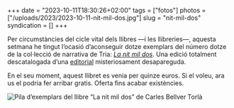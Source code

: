 +++
date = "2023-10-11T18:30:26+02:00"
tags = ["fotos"]
photos = ["/uploads/2023/2023-10-11-nit-mil-dos.jpg"]
slug = "nit-mil-dos"
syndication = []
+++

Per circumstàncies del cicle vital dels llibres —i les llibreries—, aquesta setmana he tingut l’ocasió d’aconseguir dotze exemplars del número dotze de la col·lecció de narrativa de Tria: [*La nit mil dos*](https://carlesbellver.net/llibres/lanitmildos/). Una edició totalment descatalogada d’una [editorial](https://ca.wikipedia.org/wiki/Editorial_Tria_Llibres) misteriosament desapareguda.

En el seu moment, aquest llibret es venia per quinze euros. Si el voleu, ara us el podria fer arribar gratis. Oferta fins acabar existències.

<img alt="Pila d’exemplars del llibre “La nit mil dos” de Carles Bellver Torlà" src="/uploads/2023/2023-10-11-nit-mil-dos.jpg">
